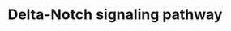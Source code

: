 ---
annotations:
- id: PW:0000204
  parent: signaling pathway
  type: Pathway Ontology
  value: Notch signaling pathway
authors:
- MaintBot
- AlexanderPico
- Christine Chichester
- Eweitz
description: 'There are 4 Notch receptors in humans (Notch 1-4) that bind to a family
  of 5 ligands (Jagged 1 and 2 and Delta-like 1-3). The Notch receptors are expressed
  on the cell surface as heterodimeric proteins and their ligands are also membrane-bound.
  Signaling through the Notch receptors is triggered by ligand-binding that induces
  cleavage of the extracellular domain by an ADAM family metalloprotease followed
  by a cleavage within the transmembrane domain by gamma secretase complex. The second
  cleavage leads to translocation of the cytosolic domain of Notch receptors into
  the nucleus. Notch proteins are important in lineage specification and stem cell
  maintenance. Aberrant Notch signaling has been linked to a number of malignancies
  including leukemias, lymphomas and carcinomas of the breast, skin, lung, cervix
  and kidneys.  Source: NetPath http://www.netpath.org/pathways?path_id=NetPath_3'
last-edited: 2021-05-21
organisms:
- Pan troglodytes
redirect_from:
- /index.php/Pathway:WP946
- /instance/WP946
- /instance/WP946_r117386
revision: r117386
schema-jsonld:
- '@context': https://schema.org/
  '@id': https://wikipathways.github.io/pathways/WP946.html
  '@type': Dataset
  creator:
    '@type': Organization
    name: WikiPathways
  description: 'There are 4 Notch receptors in humans (Notch 1-4) that bind to a family
    of 5 ligands (Jagged 1 and 2 and Delta-like 1-3). The Notch receptors are expressed
    on the cell surface as heterodimeric proteins and their ligands are also membrane-bound.
    Signaling through the Notch receptors is triggered by ligand-binding that induces
    cleavage of the extracellular domain by an ADAM family metalloprotease followed
    by a cleavage within the transmembrane domain by gamma secretase complex. The
    second cleavage leads to translocation of the cytosolic domain of Notch receptors
    into the nucleus. Notch proteins are important in lineage specification and stem
    cell maintenance. Aberrant Notch signaling has been linked to a number of malignancies
    including leukemias, lymphomas and carcinomas of the breast, skin, lung, cervix
    and kidneys.  Source: NetPath http://www.netpath.org/pathways?path_id=NetPath_3'
  keywords:
  - ADAM10
  - ADAM17
  - AKT1
  - APH1A
  - APH1B
  - APP
  - CDK2
  - CNTN1
  - CUL1
  - DLL1
  - DLL4
  - DTX1
  - EGF
  - EGFR
  - EP300
  - FBXW7
  - FHL1
  - FURIN
  - GATA1
  - GSK3B
  - HES1
  - HES5
  - HEY1
  - HEY2
  - HIVEP3
  - JAG1
  - JAG2
  - JAK2
  - JUN
  - KAT2B
  - LEF1
  - LFNG
  - LOC462950
  - LOC464259
  - LOC738618
  - MAGEA1
  - MAML1
  - MAML2
  - MAML3
  - MAPK1
  - MAPK3
  - MEF2C
  - MFNG
  - NCOR1
  - NCOR2
  - NCSTN
  - NFKBIA
  - NOTCH1
  - NOTCH2
  - NOTCH3
  - NOTCH4
  - NOV
  - NUMB
  - NUMBL
  - PIK3R1
  - PIK3R2
  - POFUT1
  - PSEN1
  - PSEN2
  - PSENEN
  - RBPJ
  - RBX1
  - RELA
  - RING1
  - SAP30
  - SIN3A
  - SKP1
  - SKP2
  - SMAD1
  - SMAD3
  - SMAD4
  - SNW1
  - STAT3
  - TP53
  - WDR12
  - YY1
  license: CC0
  name: Delta-Notch signaling pathway
seo: CreativeWork
title: Delta-Notch signaling pathway
wpid: WP946
---